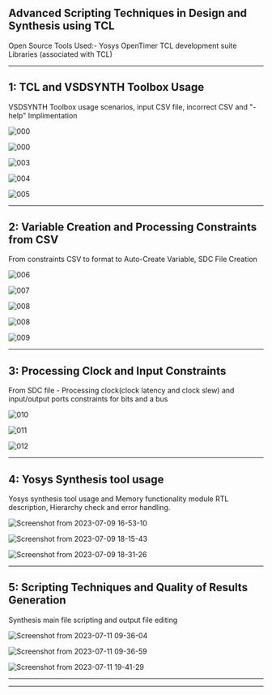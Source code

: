 
Advanced Scripting Techniques in Design and Synthesis using TCL
--------------------------------------------------------------------------------------------

Open Source Tools Used:-
Yosys
OpenTimer
TCL development suite
Libraries (associated with TCL)


------------------------------------------------------------------------
1: TCL and VSDSYNTH Toolbox Usage
------------------------------------------------------------------------

VSDSYNTH Toolbox usage scenarios, input CSV file, incorrect CSV and "-help" Implimentation


![000](https://github.com/vikeevikas/tcl_program/assets/3139438/c7cbc65d-c111-48c4-aa64-02684c713040)


![000](https://github.com/vikeevikas/tcl_program/assets/3139438/3ccb6588-0087-4b5f-a376-24ff3ea8a854)


![003](https://github.com/vikeevikas/tcl_program/assets/3139438/be40dea6-ada9-44b4-8792-49f10764dc72)


![004](https://github.com/vikeevikas/tcl_program/assets/3139438/ec6b3d57-64e7-41f2-a35e-80acc1d4630d)


![005](https://github.com/vikeevikas/tcl_program/assets/3139438/862beb03-81e5-4946-b0c8-baa3c6df9bb9)



------------------------------------------------------------------------
2: Variable Creation and Processing Constraints from CSV
------------------------------------------------------------------------

From constraints CSV to format to Auto-Create Variable, SDC File Creation


![006](https://github.com/vikeevikas/tcl_program/assets/3139438/97a503ea-acff-473c-a700-22e7cfca9a35)


![007](https://github.com/vikeevikas/tcl_program/assets/3139438/88b9a628-e672-4354-b071-b46ec9b144ba)


![008](https://github.com/vikeevikas/tcl_program/assets/3139438/57faa9c6-f873-4566-a294-31735b06c6a2)


![008](https://github.com/vikeevikas/tcl_program/assets/3139438/d81e82cf-0f0f-42e1-8ab3-f16a81422180)


![009](https://github.com/vikeevikas/tcl_program/assets/3139438/e2471387-5adc-436c-834c-9626bcf04113)


------------------------------------------------------------------------
3: Processing Clock and Input Constraints
------------------------------------------------------------------------

From SDC file - Processing clock(clock latency and clock slew) and input/output  ports constraints for bits and a bus

![010](https://github.com/vikeevikas/tcl_program/assets/3139438/b26ba2da-f2ea-4fd2-967c-277571d3efad)


![011](https://github.com/vikeevikas/tcl_program/assets/3139438/f89d48da-9a65-415f-a492-77ffdf299893)


![012](https://github.com/vikeevikas/tcl_program/assets/3139438/cdf6fe35-ccc7-43ba-974b-6f8c51107dc0)


------------------------------------------------------------------------
4: Yosys Synthesis tool usage 
------------------------------------------------------------------------

Yosys synthesis tool usage and Memory functionality module RTL description, Hierarchy check and error handling.


![Screenshot from 2023-07-09 16-53-10](https://github.com/vikeevikas/tcl_program/assets/3139438/ee7fc704-2e0b-4112-88e7-2f2ec4f36866)


![Screenshot from 2023-07-09 18-15-43](https://github.com/vikeevikas/tcl_program/assets/3139438/6d514cae-fdf5-4a1a-97bd-fa7900dca692)


![Screenshot from 2023-07-09 18-31-26](https://github.com/vikeevikas/tcl_program/assets/3139438/030cb189-0363-4629-8531-a689e6d9e500)


------------------------------------------------------------------------
5: Scripting Techniques and Quality of Results Generation
------------------------------------------------------------------------

Synthesis main file scripting and output file editing
  

![Screenshot from 2023-07-11 09-36-04](https://github.com/vikeevikas/tcl_program/assets/3139438/4bf87ea7-64de-49f7-965e-ce3f99f4ee0b)


![Screenshot from 2023-07-11 09-36-59](https://github.com/vikeevikas/tcl_program/assets/3139438/ad708145-d487-494e-bbc1-80c13374cf95)


![Screenshot from 2023-07-11 19-41-29](https://github.com/vikeevikas/tcl_program/assets/3139438/4982c68e-5afc-4582-91d8-6b19b86cc1c8)



-----------------------------------------------------------------------------------------------------------------------------------
-----------------------------------------------------------------------------------------------------------------------------------


